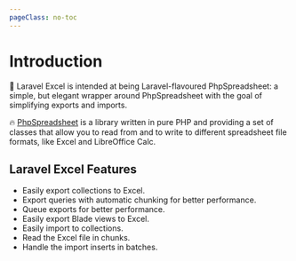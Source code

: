 ```yaml
---
pageClass: no-toc
---
```


# Introduction

:rocket: Laravel Excel is intended at being Laravel-flavoured PhpSpreadsheet: a simple, but elegant wrapper around PhpSpreadsheet with the goal of simplifying
exports and imports. 

:fire: [PhpSpreadsheet](https://phpspreadsheet.readthedocs.io/) is a library written in pure PHP and providing a set of classes that allow you to read from and to write to different spreadsheet file formats, like Excel and LibreOffice Calc.

## Laravel Excel Features

* Easily export collections to Excel.
* Export queries with automatic chunking for better performance.
* Queue exports for better performance.
* Easily export Blade views to Excel.
* Easily import to collections.
* Read the Excel file in chunks.
* Handle the import inserts in batches.
